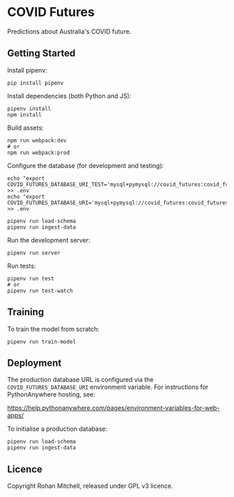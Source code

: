 # COVID Futures

Predictions about Australia's COVID future.


## Getting Started

Install pipenv:

```
pip install pipenv
```

Install dependencies (both Python and JS):

```
pipenv install
npm install
```

Build assets:

```
npm run webpack:dev
# or
npm run webpack:prod
```

Configure the database (for development and testing):

```
echo "export COVID_FUTURES_DATABASE_URI_TEST='mysql+pymysql://covid_futures:covid_futures@localhost/covid_futures_test'" >> .env
echo "export COVID_FUTURES_DATABASE_URI='mysql+pymysql://covid_futures:covid_futures@localhost/covid_futures_dev'" >> .env
```

```
pipenv run load-schema
pipenv run ingest-data
```

Run the development server:

```
pipenv run server
```

Run tests:

```
pipenv run test
# or
pipenv run test-watch
```


## Training

To train the model from scratch:

```
pipenv run train-model
```


## Deployment

The production database URL is configured via the `COVID_FUTURES_DATABASE_URI` environment variable. For
instructions for PythonAnywhere hosting, see:

https://help.pythonanywhere.com/pages/environment-variables-for-web-apps/

To initialise a production database:

```
pipenv run load-schema
pipenv run ingest-data
```


## Licence

Copyright Rohan Mitchell, released under GPL v3 licence.
